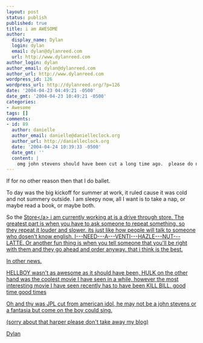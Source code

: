 ```yaml
---
layout: post
status: publish
published: true
title: i am AWESOME
author:
  display_name: Dylan
  login: dylan
  email: dylan@dylanreed.com
  url: http://www.dylanreed.com
author_login: dylan
author_email: dylan@dylanreed.com
author_url: http://www.dylanreed.com
wordpress_id: 126
wordpress_url: http://dylanreed.org/?p=126
date: '2004-04-23 04:49:21 -0500'
date_gmt: '2004-04-23 10:49:21 -0500'
categories:
- Awesome
tags: []
comments:
- id: 89
  author: danielle
  author_email: danielle@danielleclock.org
  author_url: http://danielleclock.org
  date: '2004-04-24 10:39:33 -0500'
  date_gmt: ''
  content: |
    omg john stevens should have been cut a long time ago.  please do not tell me you like him.  he may have a good voice but he is no american idol.  jpl was much better.  i hope fantasia wins.
---
```

<p>If for no other reason then that I do ballet.</p>
<p>To day was the big kickoff for summer at work, it ruled cause it was cold and not summery outside. I am sleepy now, all I want is to take a nap, or maybe read a book, or maybe both.</p>
<p>So the <a href="http:&#47;&#47;www.starbucks.com">Store<&#47;a> i am currently working at is a drive through store. The greatest part is when you have to ask someone to repeat something. so they repeat it louder and slower. its just like how people will talk to someone who dosen't know english. I---NEED---A---VENTI---HAZLE---NUT---LATTE. Or another fun thing is when you tell someone that you'll be right with them and they go ahead and order anyway. that i think is the best.</p>
<p>In other news.</p>
<p>HELLBOY wasn't as awesome as it should have been, HULK on the other hand was the coolest movie I have seen in a while, however the most interesting movie I have seen recently has to have been KILL BILL. good time good times</p>
<p>Oh and thy was JPL cut from american idol, he may not be a john stevens or a fantasia but come on the boy could sing.</p>
<p>(sorry about that harper please don't take away my blog)</p>
<p>Dylan</p>
